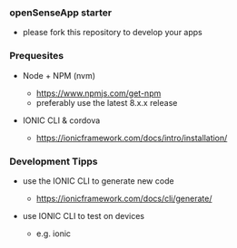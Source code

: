 ### openSenseApp starter

- please fork this repository to develop your apps


### Prequesites 

 - Node + NPM (nvm) 
    - https://www.npmjs.com/get-npm
    - preferably use the latest 8.x.x release 
    
 - IONIC CLI & cordova
    - https://ionicframework.com/docs/intro/installation/

### Development Tipps

- use the IONIC CLI to generate new code
    - https://ionicframework.com/docs/cli/generate/

- use IONIC CLI to test on devices
    - e.g. ionic
